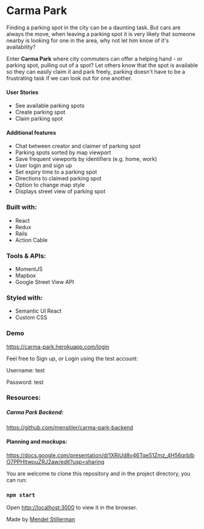 # Carma Park

Finding a parking spot in the city can be a daunting task. But cars are always the move, when leaving a parking spot it is very likely that someone nearby is looking for one in the area, why not let him know of it's availability?  

Enter **Carma Park** where city commuters can offer a helping hand - or parking spot, pulling out of a spot? Let others know that the spot is available so they can easily claim it and park freely, parking doesn't have to be a frustrating task if we can look out for one another.

#### User Stories  
- See available parking spots
- Create parking spot
- Claim parking spot


#### Additional features
- Chat between creator and claimer of parking spot
- Parking spots sorted by map viewport
- Save frequent viewports by identifiers (e.g. home, work)
- User login and sign up
- Set expiry time to a parking spot
- Directions to claimed parking spot
- Option to change map style
- Displays street view of parking spot

### Built with:
- React
- Redux
- Rails
- Action Cable

### Tools & APIs:
- MomentJS
- Mapbox
- Google Street View API

### Styled with:
- Semantic UI React
- Custom CSS

### Demo
https://carma-park.herokuapp.com/login

Feel free to Sign up, or Login using the test account:

Username: test 

Password: test

### Resources:
##### Carma Park Backend:
https://github.com/menstiler/carma-park-backend
#### Planning and mockups:
https://docs.google.com/presentation/d/1XRjUd8v46Tqe51Zmz_4H56qrbIbO7PPHItwouZRJ2aw/edit?usp=sharing

You are welcome to clone this repository and in the project directory, you can run:

### `npm start`

Open [http://localhost:3000](http://localhost:3000) to view it in the browser.

Made by [Mendel Stillerman](https://github.com/menstiler)
